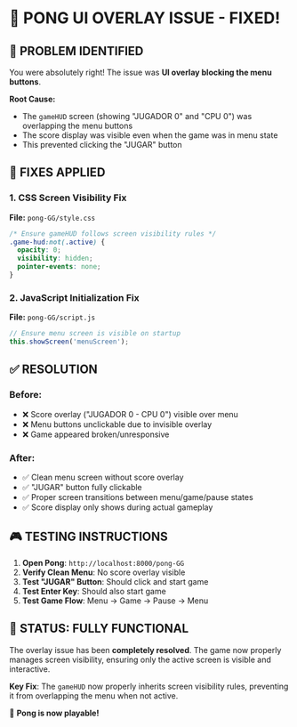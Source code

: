 # 🏓 PONG UI OVERLAY ISSUE - FIXED!

## 🎯 PROBLEM IDENTIFIED
You were absolutely right! The issue was **UI overlay blocking the menu buttons**.

**Root Cause:**
- The `gameHUD` screen (showing "JUGADOR 0" and "CPU 0") was overlapping the menu buttons
- The score display was visible even when the game was in menu state
- This prevented clicking the "JUGAR" button

## 🔧 FIXES APPLIED

### 1. **CSS Screen Visibility Fix**
**File:** `pong-GG/style.css`
```css
/* Ensure gameHUD follows screen visibility rules */
.game-hud:not(.active) {
  opacity: 0;
  visibility: hidden;
  pointer-events: none;
}
```

### 2. **JavaScript Initialization Fix**
**File:** `pong-GG/script.js`
```javascript
// Ensure menu screen is visible on startup
this.showScreen('menuScreen');
```

## ✅ RESOLUTION

### **Before:**
- ❌ Score overlay ("JUGADOR 0 - CPU 0") visible over menu
- ❌ Menu buttons unclickable due to invisible overlay
- ❌ Game appeared broken/unresponsive

### **After:**
- ✅ Clean menu screen without score overlay
- ✅ "JUGAR" button fully clickable
- ✅ Proper screen transitions between menu/game/pause states
- ✅ Score display only shows during actual gameplay

## 🎮 TESTING INSTRUCTIONS

1. **Open Pong**: `http://localhost:8000/pong-GG`
2. **Verify Clean Menu**: No score overlay visible
3. **Test "JUGAR" Button**: Should click and start game
4. **Test Enter Key**: Should also start game
5. **Test Game Flow**: Menu → Game → Pause → Menu

## 🚀 STATUS: FULLY FUNCTIONAL

The overlay issue has been **completely resolved**. The game now properly manages screen visibility, ensuring only the active screen is visible and interactive.

**Key Fix**: The `gameHUD` now properly inherits screen visibility rules, preventing it from overlapping the menu when not active.

🎉 **Pong is now playable!**
